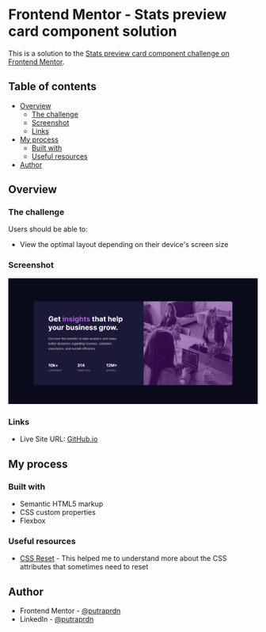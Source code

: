 # Frontend Mentor - Stats preview card component solution

This is a solution to the [Stats preview card component challenge on Frontend Mentor](https://www.frontendmentor.io/challenges/stats-preview-card-component-8JqbgoU62). 

## Table of contents

- [Overview](#overview)
  - [The challenge](#the-challenge)
  - [Screenshot](#screenshot)
  - [Links](#links)
- [My process](#my-process)
  - [Built with](#built-with)
  - [Useful resources](#useful-resources)
- [Author](#author)

## Overview

### The challenge

Users should be able to:

- View the optimal layout depending on their device's screen size

### Screenshot

![Screenshot](https://raw.githubusercontent.com/putraprdn/stats-preview-card/master/images/screenshot-stats%20preview%20card.png)


### Links

- Live Site URL: [GitHub.io](https://putraprdn.github.io/stats-preview-card/)

## My process

### Built with

- Semantic HTML5 markup
- CSS custom properties
- Flexbox

### Useful resources

- [CSS Reset](https://piccalil.li/blog/a-modern-css-reset/) - This helped me to understand more about the CSS attributes that sometimes need to reset

## Author

- Frontend Mentor - [@putraprdn](https://www.frontendmentor.io/profile/putraprdn)
- LinkedIn - [@putraprdn](https://www.linkedin.com/in/putraprdn)
